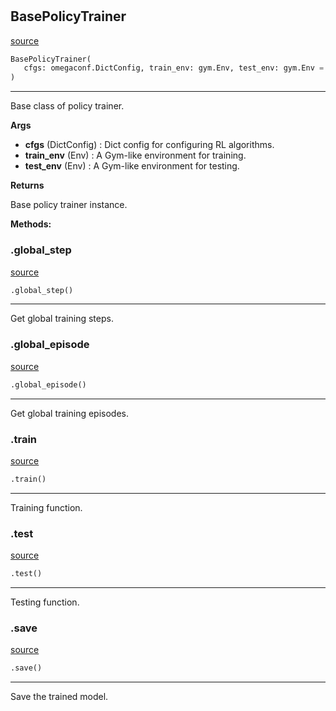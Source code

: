 #


## BasePolicyTrainer
[source](https://github.com/RLE-Foundation/Hsuanwu\blob\main\hsuanwu/common/engine/base_policy_trainer.py\#L49)
```python 
BasePolicyTrainer(
   cfgs: omegaconf.DictConfig, train_env: gym.Env, test_env: gym.Env = None
)
```


---
Base class of policy trainer.


**Args**

* **cfgs** (DictConfig) : Dict config for configuring RL algorithms.
* **train_env** (Env) : A Gym-like environment for training.
* **test_env** (Env) : A Gym-like environment for testing.


**Returns**

Base policy trainer instance.


**Methods:**


### .global_step
[source](https://github.com/RLE-Foundation/Hsuanwu\blob\main\hsuanwu/common/engine/base_policy_trainer.py\#L96)
```python
.global_step()
```

---
Get global training steps.

### .global_episode
[source](https://github.com/RLE-Foundation/Hsuanwu\blob\main\hsuanwu/common/engine/base_policy_trainer.py\#L101)
```python
.global_episode()
```

---
Get global training episodes.

### .train
[source](https://github.com/RLE-Foundation/Hsuanwu\blob\main\hsuanwu/common/engine/base_policy_trainer.py\#L270)
```python
.train()
```

---
Training function.

### .test
[source](https://github.com/RLE-Foundation/Hsuanwu\blob\main\hsuanwu/common/engine/base_policy_trainer.py\#L274)
```python
.test()
```

---
Testing function.

### .save
[source](https://github.com/RLE-Foundation/Hsuanwu\blob\main\hsuanwu/common/engine/base_policy_trainer.py\#L278)
```python
.save()
```

---
Save the trained model.
